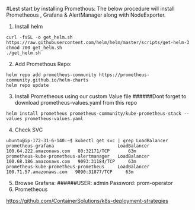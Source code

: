#Lest start by installing Promethous:
The below procedure will install Prometheous , Grafana & AlertManager along with NodeExporter.



1. Install helm 
~~~
curl -fsSL -o get_helm.sh https://raw.githubusercontent.com/helm/helm/master/scripts/get-helm-3
chmod 700 get_helm.sh
./get_helm.sh
~~~
2. Add Promethous Repo:
~~~
helm repo add prometheus-community https://prometheus-community.github.io/helm-charts
helm repo update
~~~
3. Install Prometheous using our custom Value file
######Dont forget to download prometheus-values.yaml from this repo
~~~
helm install prometheus prometheus-community/kube-prometheus-stack --values prometheus-values.yaml
~~~
4. Check SVC 
~~~
ubuntu@ip-172-31-6-140:~$ kubectl get svc | grep LoadBalancer
prometheus-grafana                        LoadBalancer   100.64.222.amazonaws.com   80:32171/TCP       63m
prometheus-kube-prometheus-alertmanager   LoadBalancer   100.68.186.amazonaws.com   9093:31184/TCP     63m
prometheus-kube-prometheus-prometheus     LoadBalancer   100.71.57.amazonaws.com   9090:31877/TCP     63m
~~~

5. Browse Grafana:
######USER: admin Password: prom-operator
5. Prometheous




https://github.com/ContainerSolutions/k8s-deployment-strategies

